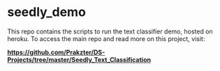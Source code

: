 # seedly_demo

This repo contains the scripts to run the text classifier demo, hosted on heroku.
To access the main repo and read more on this project, visit:

**https://github.com/Prakzter/DS-Projects/tree/master/Seedly_Text_Classification**
